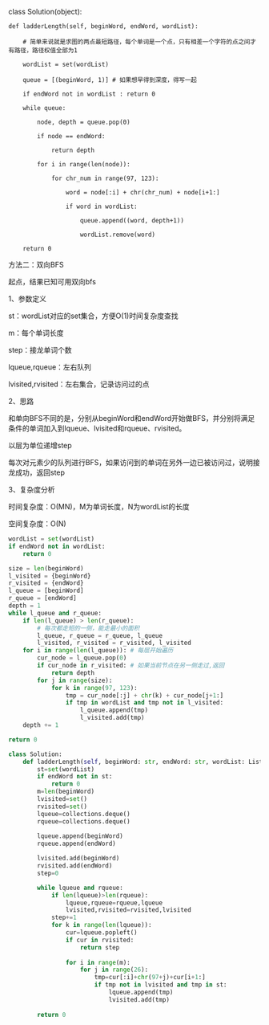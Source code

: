 class Solution(object):

    def ladderLength(self, beginWord, endWord, wordList):

        # 简单来说就是求图的两点最短路径，每个单词是一个点，只有相差一个字符的点之间才有路径，路径权值全部为1

        wordList = set(wordList)

        queue = [(beginWord, 1)] # 如果想早得到深度，得写一起

        if endWord not in wordList : return 0

        while queue:

            node, depth = queue.pop(0)

            if node == endWord:

                return depth

            for i in range(len(node)):

                for chr_num in range(97, 123):

                    word = node[:i] + chr(chr_num) + node[i+1:]

                    if word in wordList:

                        queue.append((word, depth+1))

                        wordList.remove(word)

        return 0

方法二：双向BFS

起点，结果已知可用双向bfs

1、参数定义

st：wordList对应的set集合，方便O(1)时间复杂度查找

m：每个单词长度

step：接龙单词个数

lqueue,rqueue：左右队列

lvisited,rvisited：左右集合，记录访问过的点

2、思路

和单向BFS不同的是，分别从beginWord和endWord开始做BFS，并分别将满足条件的单词加入到lqueue、lvisited和rqueue、rvisited。

以层为单位递增step

每次对元素少的队列进行BFS，如果访问到的单词在另外一边已被访问过，说明接龙成功，返回step

3、复杂度分析

时间复杂度：O(MN)，M为单词长度，N为wordList的长度

空间复杂度：O(N)

```python
wordList = set(wordList)
if endWord not in wordList:
    return 0

size = len(beginWord)
l_visited = {beginWord}
r_visited = {endWord}
l_queue = [beginWord]
r_queue = [endWord]
depth = 1
while l_queue and r_queue:
    if len(l_queue) > len(r_queue):
        # 每次都走短的一侧，能走最小的面积
        l_queue, r_queue = r_queue, l_queue
        l_visited, r_visited = r_visited, l_visited
    for i in range(len(l_queue)): # 每层开始遍历
        cur_node = l_queue.pop(0)
        if cur_node in r_visited: # 如果当前节点在另一侧走过,返回
            return depth
        for j in range(size):
            for k in range(97, 123):
                tmp = cur_node[:j] + chr(k) + cur_node[j+1:]
                if tmp in wordList and tmp not in l_visited:
                    l_queue.append(tmp)
                    l_visited.add(tmp)
    depth += 1

return 0
```


```python
class Solution:
    def ladderLength(self, beginWord: str, endWord: str, wordList: List[str]) -> int:
        st=set(wordList)
        if endWord not in st:
            return 0
        m=len(beginWord)
        lvisited=set()
        rvisited=set()
        lqueue=collections.deque()
        rqueue=collections.deque()
        
        lqueue.append(beginWord)
        rqueue.append(endWord)

        lvisited.add(beginWord)
        rvisited.add(endWord)
        step=0

        while lqueue and rqueue:
            if len(lqueue)>len(rqueue):
                lqueue,rqueue=rqueue,lqueue
                lvisited,rvisited=rvisited,lvisited
            step+=1
            for k in range(len(lqueue)):
                cur=lqueue.popleft()
                if cur in rvisited:
                    return step
                
                for i in range(m):                
                    for j in range(26):
                        tmp=cur[:i]+chr(97+j)+cur[i+1:]
                        if tmp not in lvisited and tmp in st:
                            lqueue.append(tmp)
                            lvisited.add(tmp)
                       
        return 0

```


